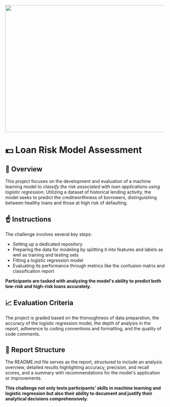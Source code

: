 <p align="center">
  <img width="600" height="400" src="">
</p>


# :dollar: Loan Risk Model Assessment 

## :checkered_flag: Overview
This project focuses on the development and evaluation of a machine learning model to *classify the risk associated with loan applications using logistic regression*. Utilizing a dataset of historical lending activity, the model seeks to predict the creditworthiness of borrowers, distinguishing between healthy loans and those at high risk of defaulting.

## :point_up: Instructions
The challenge involves several key steps: 
- Setting up a dedicated repository
- Preparing the data for modeling by splitting it into features and labels as well as training and testing sets
- Fitting a logistic regression model 
- Evaluating its performance through metrics like the confusion matrix and classification report

**Participants are tasked with analyzing the model's ability to predict both low-risk and high-risk loans accurately.**

## :chart_with_upwards_trend: Evaluation Criteria
The project is graded based on the thoroughness of data preparation, the accuracy of the logistic regression model, the depth of analysis in the report, adherence to coding conventions and formatting, and the quality of code comments.

## :open_file_folder: Report Structure
The README.md file serves as the report, structured to include an analysis overview, detailed results highlighting accuracy, precision, and recall scores, and a summary with recommendations for the model's application or improvements.

**This challenge not only tests participants' skills in machine learning and logistic regression but also their ability to document and justify their analytical decisions comprehensively.**
